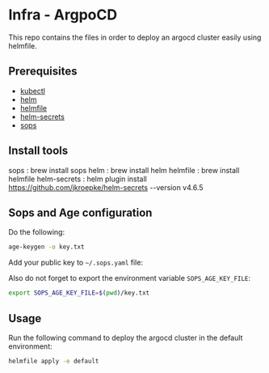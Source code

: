 # Infra - ArgpoCD

This repo contains the files in order to deploy an argocd cluster easily using helmfile.

## Prerequisites

- [kubectl](https://kubernetes.io/docs/tasks/tools/)
- [helm](https://helm.sh/docs/intro/install/)
- [helmfile](https://github.com/roboll/helmfile)
- [helm-secrets](https://github.com/jkroepke/helm-secrets)
- [sops](https://github.com/mozilla/sops)

## Install tools

sops : brew install sops
helm : brew install helm
helmfile : brew install helmfile
helm-secrets : helm plugin install https://github.com/jkroepke/helm-secrets --version v4.6.5

## Sops and Age configuration

Do the following:

```bash
age-keygen -o key.txt
```

Add your public key to `~/.sops.yaml` file:

Also do not forget to export the environment variable `SOPS_AGE_KEY_FILE`:

```bash
export SOPS_AGE_KEY_FILE=$(pwd)/key.txt
```

## Usage

Run the following command to deploy the argocd cluster in the default environment:

```bash
helmfile apply -e default
```
